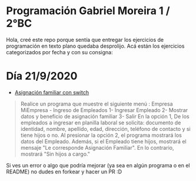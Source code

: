 # Programación Gabriel Moreira 1 / 2°BC	

Hola, creé este repo porque sentía que entregar los ejercicios de programación en texto plano quedaba desprolijo. Acá están los ejercicios categorizados por fecha y con su consigna:


# Día 21/9/2020

 - [Asignación familiar con switch](programaMenu.java)
> Realice un programa que muestre el siguiente menú :
Empresa MiEmpresa - Ingreso de Empleados
1- Ingresar Empleado
2- Mostrar datos y beneficio de asignación familiar
3- Salir
En la opción 1, De los empleados a ingresar en planilla laboral se solicita:
documento de identidad, nombre, apellido, edad, dirección, teléfono de contacto y si tiene hijos o no.
Al presionar la opción 2, el programa mostrará los datos del Empleado. Además, si el Empleado tiene hijos, mostrará el mensaje "Le corresponde Asignación Familiar". En lo contrario, mostrará "Sin hijos a cargo."


Si ves un error o algo que podría mejorar (ya sea en algún programa o en el README) no dudes en forkear y hacer un PR :D
